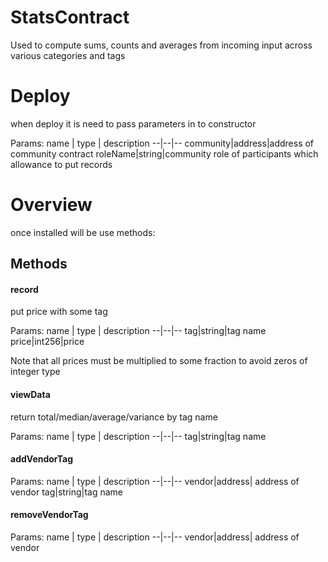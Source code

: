 # StatsContract
Used to compute sums, counts and averages from incoming input across various categories and tags

# Deploy
when deploy it is need to pass parameters in to constructor

Params:
name  | type | description
--|--|--
community|address|address of community contract
roleName|string|community role of participants which allowance to put records

# Overview
once installed will be use methods:

## Methods

#### record
put price with some tag 

Params:
name  | type | description
--|--|--
tag|string|tag name
price|int256|price

Note that all prices must be multiplied to some fraction to avoid zeros of integer type

#### viewData
return total/median/average/variance by tag name

Params:
name  | type | description
--|--|--
tag|string|tag name

#### addVendorTag 

Params:
name  | type | description
--|--|--
vendor|address| address of vendor
tag|string|tag name

#### removeVendorTag

Params:
name  | type | description
--|--|--
vendor|address| address of vendor
        
